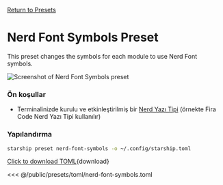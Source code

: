 [Return to Presets](./#nerd-font-symbols)

# Nerd Font Symbols Preset

This preset changes the symbols for each module to use Nerd Font symbols.

![Screenshot of Nerd Font Symbols preset](/presets/img/nerd-font-symbols.png)

### Ön koşullar

- Terminalinizde kurulu ve etkinleştirilmiş bir [Nerd Yazı Tipi](https://www.nerdfonts.com/) (örnekte Fira Code Nerd Yazı Tipi kullanılır)

### Yapılandırma

```sh
starship preset nerd-font-symbols -o ~/.config/starship.toml
```

[Click to download TOML](/presets/toml/nerd-font-symbols.toml){download}

<<< @/public/presets/toml/nerd-font-symbols.toml
